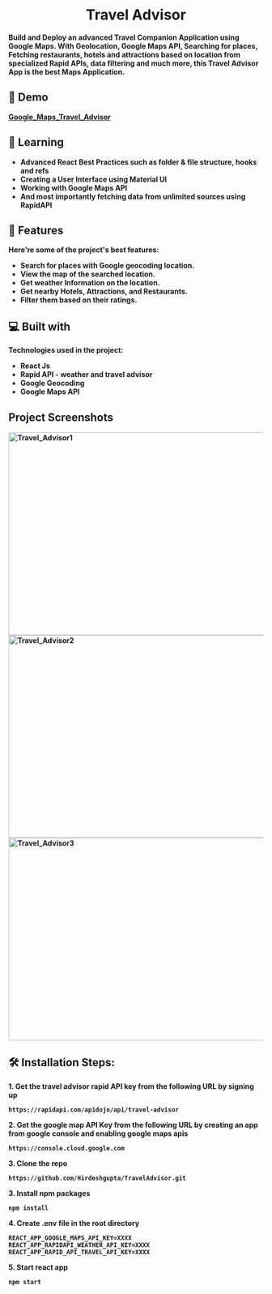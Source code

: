 <b>
<h1 align="center" id="title">Travel Advisor</h1>

<p> Build and Deploy an advanced Travel Companion Application using Google Maps. With Geolocation, Google Maps API, Searching for places, Fetching restaurants, hotels and attractions based on location from specialized Rapid APIs, data filtering and much more, this Travel Advisor App is the best Maps Application.</p>

<h2>🚀 Demo</h2>

<a href="https://krushi24112002.github.io/Google_Map_Travel_Advisor/"> Google_Maps_Travel_Advisor </a>

<h2> 📑 Learning </h2>

- Advanced React Best Practices such as folder & file structure, hooks and refs
- Creating a User Interface using Material UI
- Working with Google Maps API
- And most importantly fetching data from unlimited sources using RapidAPI

<h2>🧐 Features</h2>

Here're some of the project's best features:

- Search for places with Google geocoding location.
- View the map of the searched location.
- Get weather Information on the location.
- Get nearby Hotels, Attractions, and Restaurants.
- Filter them based on their ratings.

<h2>💻 Built with</h2>

Technologies used in the project:

- React Js
- Rapid API - weather and travel advisor
- Google Geocoding
- Google Maps API


<h2>Project Screenshots </h2>

<img width="800" height="400" alt="Travel_Advisor1" src="https://github.com/Krushi24112002/Google_Map_Travel_Advisor/assets/84612397/0c8682ae-95f5-4c63-a05d-18760b8b4f3c">
<br>
<img width="800" height="400" alt="Travel_Advisor2" src="https://github.com/Krushi24112002/Google_Map_Travel_Advisor/assets/84612397/5fdab4ab-e8cf-4226-90b1-4323e278ff9c">
<br>
<img width="800" height="400" alt="Travel_Advisor3" src="https://github.com/Krushi24112002/Google_Map_Travel_Advisor/assets/84612397/fda9acb1-db1f-4511-9a8d-9735e5cedd4e">
<h2>🛠️ Installation Steps:</h2>

<p>1. Get the travel advisor rapid API key from the following URL by signing up</p>

```
https://rapidapi.com/apidojo/api/travel-advisor
```

<p>2. Get the google map API Key from the following URL by creating an app from google console and enabling google maps apis </p>

```
https://console.cloud.google.com
```

<p>3. Clone the repo</p>

```
https://github.com/Hirdeshgupta/TravelAdvisor.git
```

<p>3. Install npm packages</p>

```
npm install
```

<p>4. Create .env file in the root directory</p>

```
REACT_APP_GOOGLE_MAPS_API_KEY=XXXX
REACT_APP_RAPIDAPI_WEATHER_API_KEY=XXXX
REACT_APP_RAPID_API_TRAVEL_API_KEY=XXXX

```

<p>5. Start react app</p>

```
npm start
```

</b>
